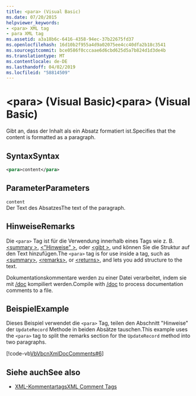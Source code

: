 ```yaml
---
title: <para> (Visual Basic)
ms.date: 07/20/2015
helpviewer_keywords:
- <para> XML tag
- para XML tag
ms.assetid: a3a18b6c-6416-4358-94ec-37b22675fd37
ms.openlocfilehash: 16d10b2f955a4d9a02075ee4cc40dfa2b18c3541
ms.sourcegitcommit: bce0586f0cccaae6d6cbd625d5a7b824d1d3de4b
ms.translationtype: MT
ms.contentlocale: de-DE
ms.lasthandoff: 04/02/2019
ms.locfileid: "58814509"
---
```

# <a name="para-visual-basic"></a><span data-ttu-id="77bdd-102">\<para> (Visual Basic)</span><span class="sxs-lookup"><span data-stu-id="77bdd-102">\<para> (Visual Basic)</span></span>
<span data-ttu-id="77bdd-103">Gibt an, dass der Inhalt als ein Absatz formatiert ist.</span><span class="sxs-lookup"><span data-stu-id="77bdd-103">Specifies that the content is formatted as a paragraph.</span></span>  
  
## <a name="syntax"></a><span data-ttu-id="77bdd-104">Syntax</span><span class="sxs-lookup"><span data-stu-id="77bdd-104">Syntax</span></span>  
  
```xml  
<para>content</para>  
```  
  
## <a name="parameters"></a><span data-ttu-id="77bdd-105">Parameter</span><span class="sxs-lookup"><span data-stu-id="77bdd-105">Parameters</span></span>  
 `content`  
 <span data-ttu-id="77bdd-106">Der Text des Absatzes</span><span class="sxs-lookup"><span data-stu-id="77bdd-106">The text of the paragraph.</span></span>  
  
## <a name="remarks"></a><span data-ttu-id="77bdd-107">Hinweise</span><span class="sxs-lookup"><span data-stu-id="77bdd-107">Remarks</span></span>  
 <span data-ttu-id="77bdd-108">Die `<para>` Tag ist für die Verwendung innerhalb eines Tags wie z. B. [ \<summary >](../../../visual-basic/language-reference/xmldoc/summary.md), [ \<"Hinweise" >](../../../visual-basic/language-reference/xmldoc/remarks.md), oder [ \<gibt >](../../../visual-basic/language-reference/xmldoc/returns.md), und können Sie die Struktur auf den Text hinzufügen.</span><span class="sxs-lookup"><span data-stu-id="77bdd-108">The `<para>` tag is for use inside a tag, such as [\<summary>](../../../visual-basic/language-reference/xmldoc/summary.md), [\<remarks>](../../../visual-basic/language-reference/xmldoc/remarks.md), or [\<returns>](../../../visual-basic/language-reference/xmldoc/returns.md), and lets you add structure to the text.</span></span>  
  
 <span data-ttu-id="77bdd-109">Dokumentationskommentare werden zu einer Datei verarbeitet, indem sie mit [/doc](../../../visual-basic/reference/command-line-compiler/doc.md) kompiliert werden.</span><span class="sxs-lookup"><span data-stu-id="77bdd-109">Compile with [/doc](../../../visual-basic/reference/command-line-compiler/doc.md) to process documentation comments to a file.</span></span>  
  
## <a name="example"></a><span data-ttu-id="77bdd-110">Beispiel</span><span class="sxs-lookup"><span data-stu-id="77bdd-110">Example</span></span>  
 <span data-ttu-id="77bdd-111">Dieses Beispiel verwendet die `<para>` Tag, teilen den Abschnitt "Hinweise" der `UpdateRecord` Methode in beiden Absätze tauschen.</span><span class="sxs-lookup"><span data-stu-id="77bdd-111">This example uses the `<para>` tag to split the remarks section for the `UpdateRecord` method into two paragraphs.</span></span>  
  
 [!code-vb[VbVbcnXmlDocComments#6](~/samples/snippets/visualbasic/VS_Snippets_VBCSharp/VbVbcnXmlDocComments/VB/Class1.vb#6)]  
  
## <a name="see-also"></a><span data-ttu-id="77bdd-112">Siehe auch</span><span class="sxs-lookup"><span data-stu-id="77bdd-112">See also</span></span>

- [<span data-ttu-id="77bdd-113">XML-Kommentartags</span><span class="sxs-lookup"><span data-stu-id="77bdd-113">XML Comment Tags</span></span>](../../../visual-basic/language-reference/xmldoc/index.md)
